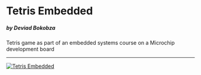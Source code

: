 # Tetris Embedded
##### by Deviad Bokobza
Tetris game as part of an embedded systems course on a Microchip development board


------------

[![ Tetris Embedded](https://img.youtube.com/vi/VU6T8iEFpt0/0.jpg)](https://www.youtube.com/watch?v=VU6T8iEFpt0)



